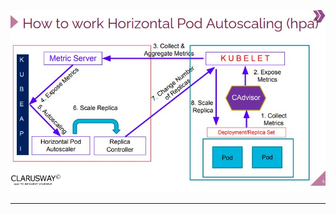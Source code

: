 <p align="center">
    <img alt="hpa" src="https://github.com/furkanalp/Kubernetes/blob/main/01_miniproject_php-apache/hpa.jpg" >
</p>
<hr>